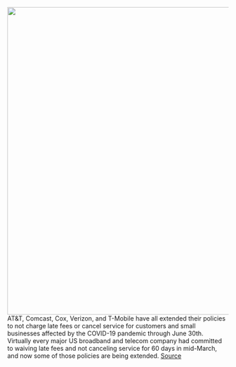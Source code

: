<img src='https://cdn.vox-cdn.com/thumbor/4Cfw9YZAZ5Q_2Dk-UkhTGXvLmNw=/0x0:2040x1360/1200x800/filters:focal(857x517:1183x843)/cdn.vox-cdn.com/uploads/chorus_image/image/66716919/acastro_200109_1777_verizon_0003.0.0.jpg' width='700px' /><br/>
AT&T, Comcast, Cox, Verizon, and T-Mobile have all extended their policies to not charge late fees or cancel service for customers and small businesses affected by the COVID-19 pandemic through June 30th. Virtually every major US broadband and telecom company had committed to waiving late fees and not canceling service for 60 days in mid-March, and now some of those policies are being extended.
<a href='https://www.theverge.com/2020/4/27/21238841/verizon-policy-waive-late-fees-no-cancelation-covid-19-pandemic-june-30th'> Source <a/>